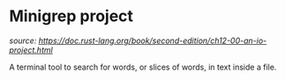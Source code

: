 # Minigrep project
*source: https://doc.rust-lang.org/book/second-edition/ch12-00-an-io-project.html*

A terminal tool to search for words, or slices of words, in text inside a file.
